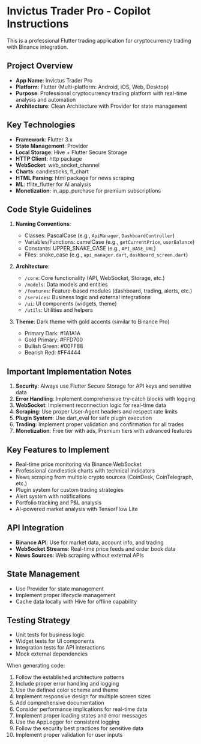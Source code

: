 <!-- Use this file to provide workspace-specific custom instructions to Copilot. For more details, visit https://code.visualstudio.com/docs/copilot/copilot-customization#_use-a-githubcopilotinstructionsmd-file -->

# Invictus Trader Pro - Copilot Instructions

This is a professional Flutter trading application for cryptocurrency trading with Binance integration.

## Project Overview
- **App Name**: Invictus Trader Pro
- **Platform**: Flutter (Multi-platform: Android, iOS, Web, Desktop)
- **Purpose**: Professional cryptocurrency trading platform with real-time analysis and automation
- **Architecture**: Clean Architecture with Provider for state management

## Key Technologies
- **Framework**: Flutter 3.x
- **State Management**: Provider
- **Local Storage**: Hive + Flutter Secure Storage
- **HTTP Client**: http package
- **WebSocket**: web_socket_channel
- **Charts**: candlesticks, fl_chart
- **HTML Parsing**: html package for news scraping
- **ML**: tflite_flutter for AI analysis
- **Monetization**: in_app_purchase for premium subscriptions

## Code Style Guidelines
1. **Naming Conventions**:
   - Classes: PascalCase (e.g., `ApiManager`, `DashboardController`)
   - Variables/Functions: camelCase (e.g., `getCurrentPrice`, `userBalance`)
   - Constants: UPPER_SNAKE_CASE (e.g., `API_BASE_URL`)
   - Files: snake_case (e.g., `api_manager.dart`, `dashboard_screen.dart`)

2. **Architecture**:
   - `/core`: Core functionality (API, WebSocket, Storage, etc.)
   - `/models`: Data models and entities
   - `/features`: Feature-based modules (dashboard, trading, alerts, etc.)
   - `/services`: Business logic and external integrations
   - `/ui`: UI components (widgets, theme)
   - `/utils`: Utilities and helpers

3. **Theme**: Dark theme with gold accents (similar to Binance Pro)
   - Primary Dark: #1A1A1A
   - Gold Primary: #FFD700
   - Bullish Green: #00FF88
   - Bearish Red: #FF4444

## Important Implementation Notes
1. **Security**: Always use Flutter Secure Storage for API keys and sensitive data
2. **Error Handling**: Implement comprehensive try-catch blocks with logging
3. **WebSocket**: Implement reconnection logic for real-time data
4. **Scraping**: Use proper User-Agent headers and respect rate limits
5. **Plugin System**: Use dart_eval for safe plugin execution
6. **Trading**: Implement proper validation and confirmation for all trades
7. **Monetization**: Free tier with ads, Premium tiers with advanced features

## Key Features to Implement
- Real-time price monitoring via Binance WebSocket
- Professional candlestick charts with technical indicators
- News scraping from multiple crypto sources (CoinDesk, CoinTelegraph, etc.)
- Plugin system for custom trading strategies
- Alert system with notifications
- Portfolio tracking and P&L analysis
- AI-powered market analysis with TensorFlow Lite

## API Integration
- **Binance API**: Use for market data, account info, and trading
- **WebSocket Streams**: Real-time price feeds and order book data
- **News Sources**: Web scraping without external APIs

## State Management
- Use Provider for state management
- Implement proper lifecycle management
- Cache data locally with Hive for offline capability

## Testing Strategy
- Unit tests for business logic
- Widget tests for UI components
- Integration tests for API interactions
- Mock external dependencies

When generating code:
1. Follow the established architecture patterns
2. Include proper error handling and logging
3. Use the defined color scheme and theme
4. Implement responsive design for multiple screen sizes
5. Add comprehensive documentation
6. Consider performance implications for real-time data
7. Implement proper loading states and error messages
8. Use the AppLogger for consistent logging
9. Follow the security best practices for sensitive data
10. Implement proper validation for user inputs
